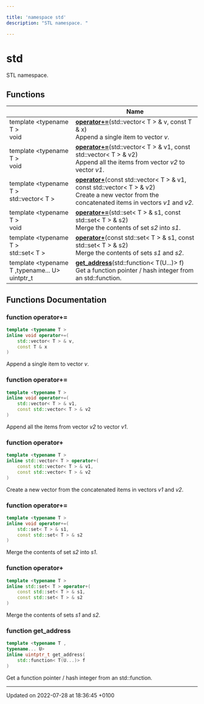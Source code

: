 ```yaml
---

title: 'namespace std'
description: "STL namespace. "

---
```


# std

STL namespace. 

## Functions

|                | Name           |
| -------------- | -------------- |
| template <typename T \> <br>void | **[operator+=](/documentation/code/namespaces/namespacestd/#function-operator+=)**(std::vector< T > & v, const T & x)<br>Append a single item to vector _v_.  |
| template <typename T \> <br>void | **[operator+=](/documentation/code/namespaces/namespacestd/#function-operator+=)**(std::vector< T > & v1, const std::vector< T > & v2)<br>Append all the items from vector _v2_ to vector _v1_.  |
| template <typename T \> <br>std::vector< T > | **[operator+](/documentation/code/namespaces/namespacestd/#function-operator+)**(const std::vector< T > & v1, const std::vector< T > & v2)<br>Create a new vector from the concatenated items in vectors _v1_ and _v2_.  |
| template <typename T \> <br>void | **[operator+=](/documentation/code/namespaces/namespacestd/#function-operator+=)**(std::set< T > & s1, const std::set< T > & s2)<br>Merge the contents of set _s2_ into _s1_.  |
| template <typename T \> <br>std::set< T > | **[operator+](/documentation/code/namespaces/namespacestd/#function-operator+)**(const std::set< T > & s1, const std::set< T > & s2)<br>Merge the contents of sets _s1_ and _s2_.  |
| template <typename T ,typename... U\> <br>uintptr_t | **[get_address](/documentation/code/namespaces/namespacestd/#function-get-address)**(std::function< T(U...)> f)<br>Get a function pointer / hash integer from an std::function.  |


## Functions Documentation

### function operator+=

```cpp
template <typename T >
inline void operator+=(
    std::vector< T > & v,
    const T & x
)
```

Append a single item to vector _v_. 

### function operator+=

```cpp
template <typename T >
inline void operator+=(
    std::vector< T > & v1,
    const std::vector< T > & v2
)
```

Append all the items from vector _v2_ to vector _v1_. 

### function operator+

```cpp
template <typename T >
inline std::vector< T > operator+(
    const std::vector< T > & v1,
    const std::vector< T > & v2
)
```

Create a new vector from the concatenated items in vectors _v1_ and _v2_. 

### function operator+=

```cpp
template <typename T >
inline void operator+=(
    std::set< T > & s1,
    const std::set< T > & s2
)
```

Merge the contents of set _s2_ into _s1_. 

### function operator+

```cpp
template <typename T >
inline std::set< T > operator+(
    const std::set< T > & s1,
    const std::set< T > & s2
)
```

Merge the contents of sets _s1_ and _s2_. 

### function get_address

```cpp
template <typename T ,
typename... U>
inline uintptr_t get_address(
    std::function< T(U...)> f
)
```

Get a function pointer / hash integer from an std::function. 





-------------------------------

Updated on 2022-07-28 at 18:36:45 +0100
